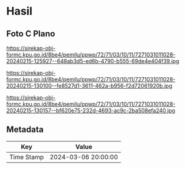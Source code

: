 # Hasil

## Foto C Plano

https://sirekap-obj-formc.kpu.go.id/8be4/pemilu/ppwp/72/71/03/10/11/7271031011028-20240215-125927--648ab3d5-ed6b-4790-b555-69de4e404f39.jpg

https://sirekap-obj-formc.kpu.go.id/8be4/pemilu/ppwp/72/71/03/10/11/7271031011028-20240215-130100--fe8527d1-3611-462a-b956-f2d72061920b.jpg

https://sirekap-obj-formc.kpu.go.id/8be4/pemilu/ppwp/72/71/03/10/11/7271031011028-20240215-130157--bf620e75-232d-4693-ac9c-2ba508efa240.jpg


## Metadata

| Key        | Value               |
| ---------- | ------------------- |
| Time Stamp | 2024-03-06 20:00:00 |



